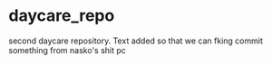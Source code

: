 # daycare_repo
second daycare repository. Text added so that we can fking commit something from nasko's shit pc
